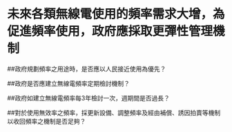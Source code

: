 # 未來各類無線電使用的頻率需求大增，為促進頻率使用，政府應採取更彈性管理機制

##政府規劃頻率之用途時，是否應以人民接近使用為優先？

##政府是否應建立無線電頻率定期檢討機制？

##政府如建立無線電頻率每3年檢討一次，週期間是否過長？

##對於使用無效率之頻率，採更新設備、調整頻率及經由補償、誘因拍賣等機制以收回頻率之機制是否足夠？

